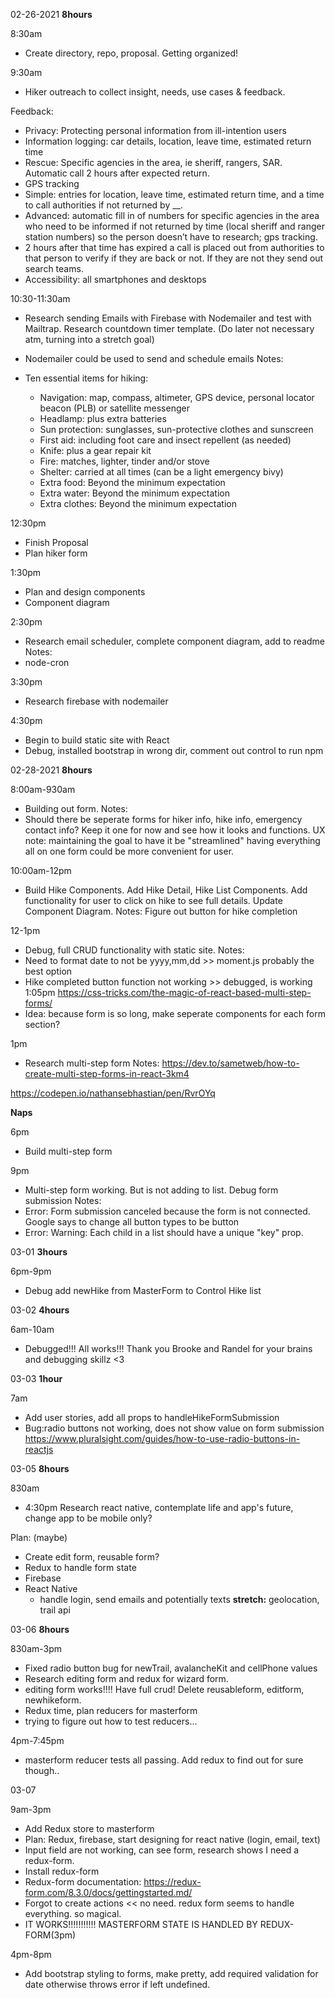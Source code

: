 02-26-2021 **8hours**

8:30am

- Create directory, repo, proposal. Getting organized!

9:30am

- Hiker outreach to collect insight, needs, use cases & feedback.

Feedback:

- Privacy: Protecting personal information from ill-intention users
- Information logging: car details, location, leave time, estimated return time
- Rescue: Specific agencies in the area, ie sheriff, rangers, SAR. Automatic call 2 hours after expected return.
- GPS tracking
- Simple: entries for location, leave time, estimated return time, and a time to call authorities if not returned by \_\_.
- Advanced: automatic fill in of numbers for specific agencies in the area who need to be informed if not returned by time (local sheriff and ranger station numbers) so the person doesn’t have to research; gps tracking.
- 2 hours after that time has expired a call is placed out from authorities to that person to verify if they are back or not. If they are not they send out search teams.
- Accessibility: all smartphones and desktops

10:30-11:30am

- Research sending Emails with Firebase with Nodemailer and test with Mailtrap. Research countdown timer template. (Do later not necessary atm, turning into a stretch goal)

- Nodemailer could be used to send and schedule emails
  Notes:
- Ten essential items for hiking:
  - Navigation: map, compass, altimeter, GPS device, personal locator beacon (PLB) or satellite messenger
  - Headlamp: plus extra batteries
  - Sun protection: sunglasses, sun-protective clothes and sunscreen
  - First aid: including foot care and insect repellent (as needed)
  - Knife: plus a gear repair kit
  - Fire: matches, lighter, tinder and/or stove
  - Shelter: carried at all times (can be a light emergency bivy)
  - Extra food: Beyond the minimum expectation
  - Extra water: Beyond the minimum expectation
  - Extra clothes: Beyond the minimum expectation

12:30pm

- Finish Proposal
- Plan hiker form

1:30pm

- Plan and design components
- Component diagram

2:30pm

- Research email scheduler, complete component diagram, add to readme
  Notes:
- node-cron

3:30pm

- Research firebase with nodemailer

4:30pm

- Begin to build static site with React
- Debug, installed bootstrap in wrong dir, comment out control to run npm

02-28-2021 **8hours**

8:00am-930am

- Building out form.
  Notes:
- Should there be seperate forms for hiker info, hike info, emergency contact info? Keep it one for now and see how it looks and functions. UX note: maintaining the goal to have it be "streamlined" having everything all on one form could be more convenient for user.

10:00am-12pm

- Build Hike Components. Add Hike Detail, Hike List Components. Add functionality for user to click on hike to see full details. Update Component Diagram.
  Notes: Figure out button for hike completion

12-1pm

- Debug, full CRUD functionality with static site.
  Notes:
- Need to format date to not be yyyy,mm,dd >> moment.js probably the best option
- Hike completed button function not working >> debugged, is working 1:05pm
  https://css-tricks.com/the-magic-of-react-based-multi-step-forms/
- Idea: because form is so long, make seperate components for each form section?

1pm

- Research multi-step form
  Notes:
  https://dev.to/sametweb/how-to-create-multi-step-forms-in-react-3km4

https://codepen.io/nathansebhastian/pen/RvrOYq

**Naps**

6pm

- Build multi-step form

9pm

- Multi-step form working. But is not adding to list. Debug form submission
  Notes:
- Error: Form submission canceled because the form is not connected. Google says to change all button types to be button
- Error: Warning: Each child in a list should have a unique "key" prop.

03-01 **3hours**

6pm-9pm

- Debug add newHike from MasterForm to Control Hike list

03-02 **4hours**

6am-10am

- Debugged!!! All works!!! Thank you Brooke and Randel for your brains and debugging skillz <3

03-03 **1hour**

7am

- Add user stories, add all props to handleHikeFormSubmission
- Bug:radio buttons not working, does not show value on form submission
  https://www.pluralsight.com/guides/how-to-use-radio-buttons-in-reactjs

03-05 **8hours**

830am

- 4:30pm Research react native, contemplate life and app's future, change app to be mobile only?

Plan: (maybe)

- Create edit form, reusable form?
- Redux to handle form state
- Firebase
- React Native
  - handle login, send emails and potentially texts
    **stretch:** geolocation, trail api

03-06 **8hours**

830am-3pm

- Fixed radio button bug for newTrail, avalancheKit and cellPhone values
- Research editing form and redux for wizard form.
- editing form works!!!! Have full crud! Delete reusableform, editform, newhikeform.
- Redux time, plan reducers for masterform
- trying to figure out how to test reducers...

4pm-7:45pm

- masterform reducer tests all passing. Add redux to find out for sure though..

03-07

9am-3pm

- Add Redux store to masterform
- Plan: Redux, firebase, start designing for react native (login, email, text)
- Input field are not working, can see form, research shows I need a redux-form.
- Install redux-form
- Redux-form documentation: https://redux-form.com/8.3.0/docs/gettingstarted.md/
- Forgot to create actions << no need. redux form seems to handle everything. so magical.
- IT WORKS!!!!!!!!!!! MASTERFORM STATE IS HANDLED BY REDUX-FORM(3pm)

4pm-8pm

- Add bootstrap styling to forms, make pretty, add required validation for date otherwise throws error if left undefined.
